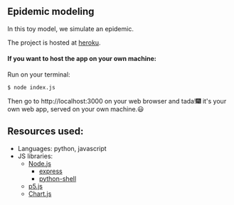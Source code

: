 ## Epidemic modeling
In this toy model, we simulate an epidemic.

The project is hosted at [heroku](https://modelamento-teste.herokuapp.com/).

#### If you want to host the app on your own machine:
Run on your terminal:
```bash
$ node index.js
```
Then go to http://localhost:3000 on your web browser and tada!:fireworks: it's your own web app, served on your own machine.:smiley:

## Resources used:
* Languages: python, javascript
* JS libraries:
  * [Node.js](https://nodejs.org/)
    - [express](https://expressjs.com/)
    - [python-shell](https://github.com/extrabacon/python-shell)
  * [p5.js](https://p5js.org/)
  * [Chart.js](https://www.chartjs.org/)
